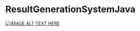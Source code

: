 # ResultGenerationSystemJava

[![IMAGE ALT TEXT HERE](https://i9.ytimg.com/vi/5Zs1NPfxBI4/mqdefault.jpg?time=1582942509055&sqp=CKSS5_IF&rs=AOn4CLDlJiu7nOBX28QbYXYlUUhaWxx1qg)](https://www.youtube.com/watch?v=5Zs1NPfxBI4)
